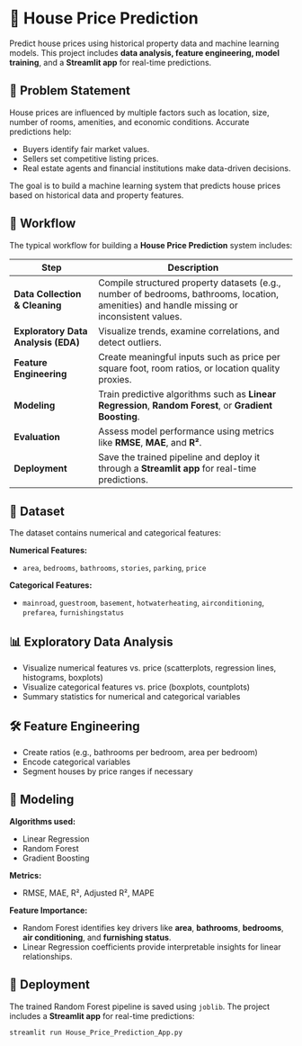 # 🏡 House Price Prediction

Predict house prices using historical property data and machine learning models. This project includes **data analysis, feature engineering, model training**, and a **Streamlit app** for real-time predictions.


## 📌 Problem Statement

House prices are influenced by multiple factors such as location, size, number of rooms, amenities, and economic conditions. Accurate predictions help:

- Buyers identify fair market values.
- Sellers set competitive listing prices.
- Real estate agents and financial institutions make data-driven decisions.

The goal is to build a machine learning system that predicts house prices based on historical data and property features.


## 🔄 Workflow

The typical workflow for building a **House Price Prediction** system includes:

| Step | Description |
|------|-------------|
| **Data Collection & Cleaning** | Compile structured property datasets (e.g., number of bedrooms, bathrooms, location, amenities) and handle missing or inconsistent values. |
| **Exploratory Data Analysis (EDA)** | Visualize trends, examine correlations, and detect outliers. |
| **Feature Engineering** | Create meaningful inputs such as price per square foot, room ratios, or location quality proxies. |
| **Modeling** | Train predictive algorithms such as **Linear Regression**, **Random Forest**, or **Gradient Boosting**. |
| **Evaluation** | Assess model performance using metrics like **RMSE**, **MAE**, and **R²**. |
| **Deployment** | Save the trained pipeline and deploy it through a **Streamlit app** for real-time predictions. |


## 🔢 Dataset

The dataset contains numerical and categorical features:

**Numerical Features:**
- `area`, `bedrooms`, `bathrooms`, `stories`, `parking`, `price`

**Categorical Features:**
- `mainroad`, `guestroom`, `basement`, `hotwaterheating`, `airconditioning`, `prefarea`, `furnishingstatus`


## 📊 Exploratory Data Analysis

- Visualize numerical features vs. price (scatterplots, regression lines, histograms, boxplots)
- Visualize categorical features vs. price (boxplots, countplots)
- Summary statistics for numerical and categorical variables


## 🛠 Feature Engineering

- Create ratios (e.g., bathrooms per bedroom, area per bedroom)
- Encode categorical variables
- Segment houses by price ranges if necessary


## 🤖 Modeling

**Algorithms used:**
- Linear Regression
- Random Forest
- Gradient Boosting

**Metrics:**
- RMSE, MAE, R², Adjusted R², MAPE

**Feature Importance:**
- Random Forest identifies key drivers like **area**, **bathrooms**, **bedrooms**, **air conditioning**, and **furnishing status**.
- Linear Regression coefficients provide interpretable insights for linear relationships.


## 🚀 Deployment

The trained Random Forest pipeline is saved using `joblib`. The project includes a **Streamlit app** for real-time predictions:

```bash
streamlit run House_Price_Prediction_App.py
